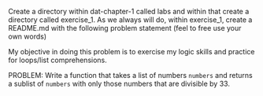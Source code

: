 Create a directory within dat-chapter-1 called labs and within that create a directory called exercise_1. As we always will do, within exercise_1, create a README.md with the following problem statement (feel to free use your own words)

My objective in doing this problem is to exercise my logic skills and practice for loops/list comprehensions.

PROBLEM: Write a function that takes a list of numbers `numbers` and
returns a sublist of `numbers` with only those numbers that are divisible by 33.